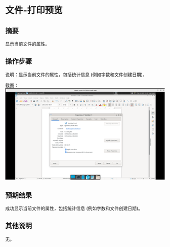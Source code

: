 # 文件-打印预览

## 摘要

显示当前文件的属性。

## 操作步骤

说明：显示当前文件的属性，包括统计信息 (例如字数和文件创建日期)。

截图：![image](./images/z16.png)

## 预期结果

成功显示当前文件的属性，包括统计信息 (例如字数和文件创建日期)。

## 其他说明

无。

